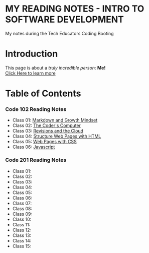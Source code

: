 # MY READING NOTES - INTRO TO SOFTWARE DEVELOPMENT
My notes during the Tech Educators Coding Booting 

# Introduction
This page is about a *truly incredible person*: **Me!**   
[Click Here to learn more](/AboutMe.md)

# Table of Contents
### Code 102 Reading Notes
- Class 01: [Markdown and Growth Mindset](/102/notes001.md)
- Class 02: [The Coder's Computer](/102/notes002.md)
- Class 03: [Revisions and the Cloud](/102/notes003.md)
- Class 04: [Structure Web Pages with HTML](/102/notes004.md)
- Class 05: [Web Pages with CSS](/102/notes005.md)
- Class 06: [Javascript](/102/notes006.md)

### Code 201 Reading Notes
- Class 01: []()
- Class 02: []()
- Class 03: []()
- Class 04: []()
- Class 05: []()
- Class 06: []()
- Class 07: []()
- Class 08: []()
- Class 09: []()
- Class 10: []()
- Class 11: []()
- Class 12: []()
- Class 13: []()
- Class 14: []()
- Class 15: []()